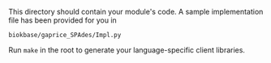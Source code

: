 This directory should contain your module's code.
A sample implementation file has been provided for you in

```biokbase/gaprice_SPAdes/Impl.py```

Run `make` in the root to generate your language-specific client libraries.
